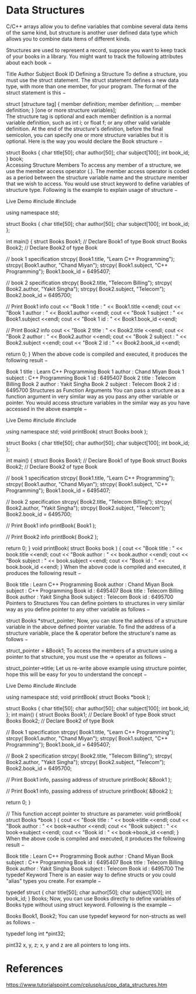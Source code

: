 # Data Structures

C/C++ arrays allow you to define variables that combine several data items of the same kind, but structure is another user defined data type which allows you to combine data items of different kinds.

Structures are used to represent a record, suppose you want to keep track of your books in a library. You might want to track the following attributes about each book −

Title
Author
Subject
Book ID
Defining a Structure
To define a structure, you must use the struct statement. The struct statement defines a new data type, with more than one member, for your program. The format of the struct statement is this −

struct [structure tag] {
   member definition;
   member definition;
   ...
   member definition;
} [one or more structure variables];  
The structure tag is optional and each member definition is a normal variable definition, such as int i; or float f; or any other valid variable definition. At the end of the structure's definition, before the final semicolon, you can specify one or more structure variables but it is optional. Here is the way you would declare the Book structure −

struct Books {
   char  title[50];
   char  author[50];
   char  subject[100];
   int   book_id;
} book;  
Accessing Structure Members
To access any member of a structure, we use the member access operator (.). The member access operator is coded as a period between the structure variable name and the structure member that we wish to access. You would use struct keyword to define variables of structure type. Following is the example to explain usage of structure −

Live Demo
#include <iostream>
#include <cstring>

using namespace std;

struct Books {
   char  title[50];
   char  author[50];
   char  subject[100];
   int   book_id;
};

int main() {
   struct Books Book1;        // Declare Book1 of type Book
   struct Books Book2;        // Declare Book2 of type Book

   // book 1 specification
   strcpy( Book1.title, "Learn C++ Programming");
   strcpy( Book1.author, "Chand Miyan");
   strcpy( Book1.subject, "C++ Programming");
   Book1.book_id = 6495407;

   // book 2 specification
   strcpy( Book2.title, "Telecom Billing");
   strcpy( Book2.author, "Yakit Singha");
   strcpy( Book2.subject, "Telecom");
   Book2.book_id = 6495700;

   // Print Book1 info
   cout << "Book 1 title : " << Book1.title <<endl;
   cout << "Book 1 author : " << Book1.author <<endl;
   cout << "Book 1 subject : " << Book1.subject <<endl;
   cout << "Book 1 id : " << Book1.book_id <<endl;

   // Print Book2 info
   cout << "Book 2 title : " << Book2.title <<endl;
   cout << "Book 2 author : " << Book2.author <<endl;
   cout << "Book 2 subject : " << Book2.subject <<endl;
   cout << "Book 2 id : " << Book2.book_id <<endl;

   return 0;
}
When the above code is compiled and executed, it produces the following result −

Book 1 title : Learn C++ Programming
Book 1 author : Chand Miyan
Book 1 subject : C++ Programming
Book 1 id : 6495407
Book 2 title : Telecom Billing
Book 2 author : Yakit Singha
Book 2 subject : Telecom
Book 2 id : 6495700
Structures as Function Arguments
You can pass a structure as a function argument in very similar way as you pass any other variable or pointer. You would access structure variables in the similar way as you have accessed in the above example −

Live Demo
#include <iostream>
#include <cstring>

using namespace std;
void printBook( struct Books book );

struct Books {
   char  title[50];
   char  author[50];
   char  subject[100];
   int   book_id;
};

int main() {
   struct Books Book1;        // Declare Book1 of type Book
   struct Books Book2;        // Declare Book2 of type Book

   // book 1 specification
   strcpy( Book1.title, "Learn C++ Programming");
   strcpy( Book1.author, "Chand Miyan");
   strcpy( Book1.subject, "C++ Programming");
   Book1.book_id = 6495407;

   // book 2 specification
   strcpy( Book2.title, "Telecom Billing");
   strcpy( Book2.author, "Yakit Singha");
   strcpy( Book2.subject, "Telecom");
   Book2.book_id = 6495700;

   // Print Book1 info
   printBook( Book1 );

   // Print Book2 info
   printBook( Book2 );

   return 0;
}
void printBook( struct Books book ) {
   cout << "Book title : " << book.title <<endl;
   cout << "Book author : " << book.author <<endl;
   cout << "Book subject : " << book.subject <<endl;
   cout << "Book id : " << book.book_id <<endl;
}
When the above code is compiled and executed, it produces the following result −

Book title : Learn C++ Programming
Book author : Chand Miyan
Book subject : C++ Programming
Book id : 6495407
Book title : Telecom Billing
Book author : Yakit Singha
Book subject : Telecom
Book id : 6495700
Pointers to Structures
You can define pointers to structures in very similar way as you define pointer to any other variable as follows −

struct Books *struct_pointer;
Now, you can store the address of a structure variable in the above defined pointer variable. To find the address of a structure variable, place the & operator before the structure's name as follows −

struct_pointer = &Book1;
To access the members of a structure using a pointer to that structure, you must use the -> operator as follows −

struct_pointer->title;
Let us re-write above example using structure pointer, hope this will be easy for you to understand the concept −

Live Demo
#include <iostream>
#include <cstring>

using namespace std;
void printBook( struct Books *book );

struct Books {
   char  title[50];
   char  author[50];
   char  subject[100];
   int   book_id;
};
int main() {
   struct Books Book1;        // Declare Book1 of type Book
   struct Books Book2;        // Declare Book2 of type Book

   // Book 1 specification
   strcpy( Book1.title, "Learn C++ Programming");
   strcpy( Book1.author, "Chand Miyan");
   strcpy( Book1.subject, "C++ Programming");
   Book1.book_id = 6495407;

   // Book 2 specification
   strcpy( Book2.title, "Telecom Billing");
   strcpy( Book2.author, "Yakit Singha");
   strcpy( Book2.subject, "Telecom");
   Book2.book_id = 6495700;

   // Print Book1 info, passing address of structure
   printBook( &Book1 );

   // Print Book1 info, passing address of structure
   printBook( &Book2 );

   return 0;
}

// This function accept pointer to structure as parameter.
void printBook( struct Books *book ) {
   cout << "Book title : " << book->title <<endl;
   cout << "Book author : " << book->author <<endl;
   cout << "Book subject : " << book->subject <<endl;
   cout << "Book id : " << book->book_id <<endl;
}
When the above code is compiled and executed, it produces the following result −

Book title : Learn C++ Programming
Book author : Chand Miyan
Book subject : C++ Programming
Book id : 6495407
Book title : Telecom Billing
Book author : Yakit Singha
Book subject : Telecom
Book id : 6495700
The typedef Keyword
There is an easier way to define structs or you could "alias" types you create. For example −

typedef struct {
   char  title[50];
   char  author[50];
   char  subject[100];
   int   book_id;
} Books;
Now, you can use Books directly to define variables of Books type without using struct keyword. Following is the example −

Books Book1, Book2;
You can use typedef keyword for non-structs as well as follows −

typedef long int *pint32;

pint32 x, y, z;
x, y and z are all pointers to long ints.

# References
https://www.tutorialspoint.com/cplusplus/cpp_data_structures.htm
